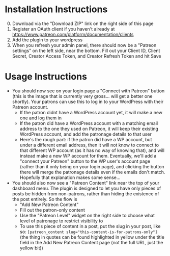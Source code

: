 # Installation Instructions

0. Download via the "Download ZIP" link on the right side of this page
1. Register an OAuth client if you haven't already at https://www.patreon.com/platform/documentation/clients
2. Add the plugin to your wordpress
3. When you refresh your admin panel, there should now be a "Patreon settings" on the left side, near the bottom. Fill out your Client ID, Client Secret, Creator Access Token, and Creator Refresh Token and hit Save

# Usage Instructions

* You should now see on your login page a "Connect with Patreon" button (this is the image that is currently very gross... will get a better one shortly). Your patrons can use this to log in to your WordPress with their Patreon account.
  * If the patron didnt have a WordPress account yet, it will make a new one and log them in
  * If the patron did have a WordPress account with a matching email address to the one they used on Patreon, it will keep their existing WordPress account, and add the patronage details to that user
  * Here's the rough part: if the patron did have a WP account, but under a different email address, then it will not know to connect to that different WP account (as it has no way of knowing that), and will instead make a new WP account for them. Eventually, we'll add a "connect your Patreon" button to the WP user's account page (rather than it only being on your login page), and clicking the button there will merge the patronage details even if the emails don't match. Hopefully that explanation makes some sense...
* You should also now see a "Patreon Content" link near the top of your dashboard menu. The plugin is designed to let you have only pieces of posts be hidden from non-patrons, rather than hiding the existence of the post entirely. So the flow is
  * "Add New Patreon Content"
  * Fill out the patron-only content
  * Use the "Patreon Level" widget on the right side to choose what level of patronage to restrict visibility to
  * To use this piece of content in a post, put the slug in your post, like so: `[patreon_content slug="this-content-is-for-patrons-only"]` (the thing in quotes can be found highlighted in yellow under the title field in the Add New Patreon Content page (not the full URL, just the yellow bit))
